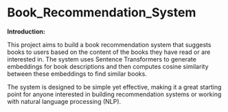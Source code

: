# Book_Recommendation_System

**Introduction:**

This project aims to build a book recommendation system that suggests books to users based on the content of the books they have read or are interested in. The system uses Sentence Transformers to generate embeddings for book descriptions and then computes cosine similarity between these embeddings to find similar books.

The system is designed to be simple yet effective, making it a great starting point for anyone interested in building recommendation systems or working with natural language processing (NLP).

